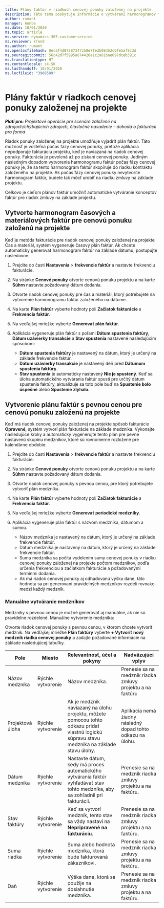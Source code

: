 ```yaml
---
title: Plány faktúr v riadkoch cenovej ponuky založenej na projekte
description: Táto téma poskytuje informácie o vytváraní harmonogramov faktúr a medzníkov pre riadky cenových ponúk.
author: rumant
manager: Annbe
ms.date: 10/01/2020
ms.topic: article
ms.service: dynamics-365-customerservice
ms.reviewer: kfend
ms.author: rumant
ms.openlocfilehash: 0ecaf4d872873473b0e7fe3b08d62c6fe5af9c3d
ms.sourcegitcommit: 56c42d7f5995a674426a1c2a81bae897dceb391c
ms.translationtype: HT
ms.contentlocale: sk-SK
ms.lasthandoff: 10/01/2020
ms.locfileid: "3908589"
---
```

# <a name="invoice-schedules-on-project-based-quote-lines"></a>Plány faktúr v riadkoch cenovej ponuky založenej na projekte

_**Platí pre:** Projektové operácie pre scenáre založené na zdrojoch/chýbajúcich zdrojoch, čiastočné nasadenie – dohoda o fakturácii pro forma_

Riadok ponuky založenej na projekte umožňuje vyjadriť plán faktúr. Táto možnosť je voliteľná počas fázy cenovej ponuky, pretože aplikácia nepodporuje fakturáciu projektu, keď je naviazaná na riadok cenovej ponuky. Fakturácia je povolená až po získaní cenovej ponuky. Jediným následným dopadom vytvorenia harmonogramu faktúr počas fázy cenovej ponuky je, že sa tento harmonogram faktúr skopíruje do riadku kontraktu založeného na projekte. Ak počas fázy cenovej ponuky nevytvoríte harmonogram faktúr, budete tak môcť urobiť na riadku zmluvy na základe projektu.

Celkovo je cieľom plánov faktúr umožniť automatické vytváranie konceptov faktúr pre riadok zmluvy na základe projektu. 

## <a name="create-a-time-and-material-invoice-schedule-for-a-project-based-quote-line"></a>Vytvorte harmonogram časových a materiálových faktúr pre cenovú ponuku založenú na projekte

Keď je metóda fakturácie pre riadok cenovej ponuky založenej na projekte Čas a materiál, systém vygeneruje časový plán faktúr. Ak chcete automaticky generovať harmonogram faktúr na základe dátumu, postupujte nasledovne.

1. Prejdite do časti **Nastavenia** > **frekvencie faktúr** a nastavte frekvenciu fakturácie.
2. Na stránke **Cenové ponuky** otvorte cenovú ponuku projektu a na karte **Súhrn** nastavte požadovaný dátum dodania.
3. Otvorte riadok cenovej ponuky pre čas a materiál, ktorý potrebujete na vytvorenie harmonogramu faktúr založeného na dátume. 
4. Na karte **Plán faktúr** vyberte hodnoty polí **Začiatok fakturácie** a **Frekvencia faktúr**. 
5. Na vedľajšej mriežke vyberte **Generovať plán faktúr**.
6. Aplikácia vygeneruje plán faktúr s poľami **Dátum spustenia faktúry**, **Dátum uzávierky transakcie** a **Stav spustenia** nastavené nasledujúcim spôsobom:

    - **Dátum spustenia faktúry** je nastavený na dátum, ktorý je určený na základe frekvencie faktúr.
    - **Dátum uzávierky transakcie** je nastavený deň pred **Dátumom spustenia faktúry**.
    - **Stav spustenia** je automaticky nastavený **Nie je spustený**. Keď sa úloha automatického vytvárania faktúr spustí pre určitý dátum spustenia faktúry, aktualizuje sa toto pole buď na **Spustenie bolo úspešné** alebo **Spustenie zlyhalo**.

## <a name="create-a-fixed-price-invoice-schedule-for-a-project-based-quote-line"></a>Vytvorenie plánu faktúr s pevnou cenou pre cenovú ponuku založenú na projekte

Keď má riadok cenovej ponuky založenej na projekte spôsob fakturácie **Opravené**, systém vytvorí plán fakturácie na základe medzníka. Vykonajte nasledujúce kroky a automaticky vygenerujte tento plán pre pevne nastavenú skupinu medzníkov, ktoré sú rovnomerne rozložené pre kalendárne obdobie.

1. Prejdite do časti **Nastavenia** > **frekvencie faktúr** a nastavte frekvenciu fakturácie.
2. Na stránke **Cenové ponuky** otvorte cenovú ponuku projektu a na karte **Súhrn** nastavte požadovaný dátum dodania.
3. Otvorte riadok cenovej ponuky s pevnou cenou, pre ktorý potrebujete vytvoriť plán medzníka. 
4. Na karte **Plán faktúr** vyberte hodnoty polí **Začiatok fakturácie** a **Frekvencia faktúr**. 
5. Na vedľajšej mriežke vyberte **Generovať periodické medzníky**.
6. Aplikácia vygeneruje plán faktúr s názvom medzníka, dátumom a sumou.

    - Názov medzníka je nastavený na dátum, ktorý je určený na základe frekvencie faktúr.
    - Dátum medzníka je nastavený na dátum, ktorý je určený na základe frekvencie faktúr.
    - Suma medzníka sa počíta vydelením sumy cenovej ponuky v riadku cenovej ponuky založenej na projekte počtom medzníkov, podľa určenia frekvenciou a začiatkom fakturácie a požadovanými termínmi dodania.
    - Ak má riadok cenovej ponuky aj odhadovanú výšku dane, táto hodnota sa pri generovaní pravidelných medzníkov rozdelí rovnako medzi každý medzník.

### <a name="manually-create-milestones"></a>Manuálne vytváranie medzníkov

Medzníky s pevnou cenou je možné generovať aj manuálne, ak nie sú pravidelne rozdelené. Manuálne vytvorenie medzníka:

Otvorte riadok cenovej ponuky s pevnou cenou, v ktorom chcete vytvoriť medzník. Na vedľajšej mriežke **Plán faktúry** vyberte **+ Vytvoriť nový medzník riadka cenovej ponuky** a zadajte požadované informácie na základe nasledujúcej tabuľky.

| **Pole** | **Miesto** | **Relevantnosť, účel a pokyny** | **Nadväzujúci vplyv** |
| --- | --- | --- | --- |
| Názov medzníka | Rýchle vytvorenie | Názov medzníka. | Prenesie sa na medzník riadka zmluvy projektu a na faktúru |
| Projektová úloha | Rýchle vytvorenie | Ak je medzník naviazaný na úlohu projektu, môžete pomocou tohto odkazu pridať vlastnú logickú súpravu stavu medzníka na základe stavu úlohy. | Aplikácia nemá žiadny následný dopad tohto odkazu na úlohu. |
| Dátum medzníka | Rýchle vytvorenie | Nastavte dátum, kedy má proces automatického vytvárania faktúr vyhľadávať stav tohto medzníka, aby sa zohľadnil pri fakturácii. | Prenesie sa na medzník riadka zmluvy projektu a na faktúru. |
| Stav faktúry | Rýchle vytvorenie | Keď sa vytvorí medzník, tento stav sa vždy nastaví na **Nepripravené na fakturáciu**. | Prenesie sa na medzník riadka zmluvy projektu a na faktúru. |
| Suma riadka | Rýchle vytvorenie | Suma alebo hodnota medzníka, ktorá bude fakturovaná zákazníkovi. | Prenesie sa na medzník riadka zmluvy projektu a na faktúru. |
| Daň | Rýchle vytvorenie | Výška dane, ktorá sa použije na dosiahnutie medzníka. | Prenesie sa na medzník riadka zmluvy projektu a na faktúru. |